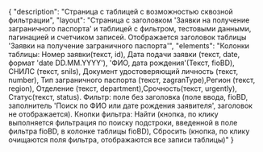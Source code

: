{
"description": "Страница с таблицей с возможностью сквозной фильтрации",
"layout": "Страница с заголовком 'Заявки на получение заграничного паспорта' и таблицей с фильтром, тестовыми данными, пагинацией и счетчиком записей. 
Отображается заголовок таблицы 'Заявки на получение заграничного паспорта'",
"elements": "Колонки таблицы: Номер заявки(текст, id), Дата подачи заявки (текст, date, формат 'date DD.MM.YYYY'), 'ФИО, дата рождения'(Текст, fioBD), СНИЛС (текст, snils),
Документ удостоверяющий личность (текст, number), Тип заграничного паспорта (текст, zagranType),Регион (текст, region), Отделение (текст, department),Срочность(текст, urgently), Статус(текст, status).
Фильтр: поле без заголовка (поле ввода, fioBD, заполнитель 'Поиск по ФИО или дате рождения заявителя', заголовок не отображается).
Кнопки фильтра: Найти (кнопка, по клику выполняется фильтрация по поиску подстроки, введенной в поле фильтра fioBD, в колонке таблицы fioBD), Сбросить (кнопка, по клику очищаются поля фильтра, отображаются все записи таблицы)"
}